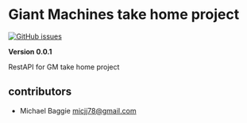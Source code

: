 # Giant Machines take home project
[![GitHub issues](https://img.shields.io/github/issues/mike2flee/takeHomeService)](https://github.com/mike2flee/takeHomeService/issues)

**Version 0.0.1**

RestAPI for GM take home project



## contributors

- Michael Baggie <micjj78@gmail.com>



